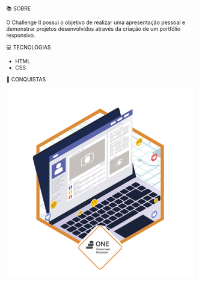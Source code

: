 📚 SOBRE

O Challenge II possui o objetivo de realizar uma apresentação pessoal e demonstrar projetos desenvolvidos através da criação de um portfólio responsivo.

💻 TECNOLOGIAS

- HTML
- CSS

🥇 CONQUISTAS

<img src="./assets/images/Badge.png">
